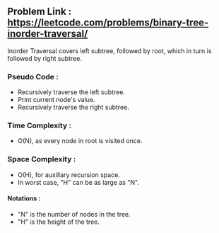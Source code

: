 ## Problem Link : https://leetcode.com/problems/binary-tree-inorder-traversal/

Inorder Traversal covers left subtree, followed by root, which in turn is followed by right subtree.

### Pseudo Code :
  - Recursively traverse the left subtree.
  - Print current node's value.
  - Recursively traverse the right subtree.
  
### Time Complexity : 
  - O(N), as every node in root is visited once.

### Space Complexity :
  - O(H), for auxillary recursion space.
  - In worst case, "H" can be as large as "N".

#### Notations :
  - "N" is the number of nodes in the tree.
  - "H" is the height of the tree.

